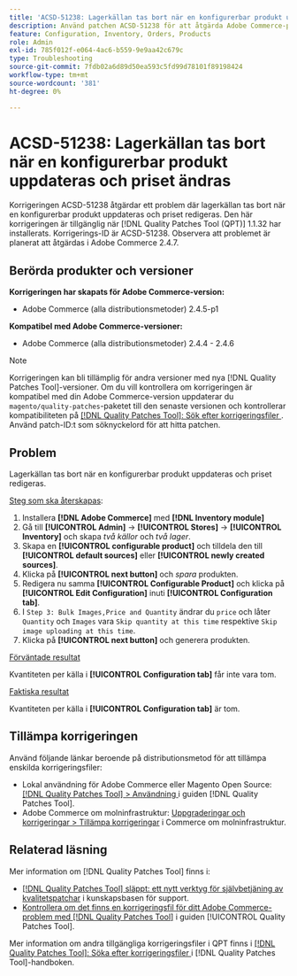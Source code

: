 ```yaml
---
title: 'ACSD-51238: Lagerkällan tas bort när en konfigurerbar produkt uppdateras och priset ändras'
description: Använd patchen ACSD-51238 för att åtgärda Adobe Commerce-problemet där lagerkällan tas bort när en konfigurerbar produkt uppdateras och priset redigeras.
feature: Configuration, Inventory, Orders, Products
role: Admin
exl-id: 785f012f-e064-4ac6-b559-9e9aa42c679c
type: Troubleshooting
source-git-commit: 7fdb02a6d89d50ea593c5fd99d78101f89198424
workflow-type: tm+mt
source-wordcount: '381'
ht-degree: 0%

---
```


# ACSD-51238: Lagerkällan tas bort när en konfigurerbar produkt uppdateras och priset ändras

Korrigeringen ACSD-51238 åtgärdar ett problem där lagerkällan tas bort när en konfigurerbar produkt uppdateras och priset redigeras. Den här korrigeringen är tillgänglig när [!DNL Quality Patches Tool (QPT)] 1.1.32 har installerats. Korrigerings-ID är ACSD-51238. Observera att problemet är planerat att åtgärdas i Adobe Commerce 2.4.7.

## Berörda produkter och versioner

**Korrigeringen har skapats för Adobe Commerce-version:**

* Adobe Commerce (alla distributionsmetoder) 2.4.5-p1

**Kompatibel med Adobe Commerce-versioner:**

* Adobe Commerce (alla distributionsmetoder) 2.4.4 - 2.4.6

>[!NOTE]
>
>Korrigeringen kan bli tillämplig för andra versioner med nya [!DNL Quality Patches Tool]-versioner. Om du vill kontrollera om korrigeringen är kompatibel med din Adobe Commerce-version uppdaterar du `magento/quality-patches`-paketet till den senaste versionen och kontrollerar kompatibiliteten på [[!DNL Quality Patches Tool]: Sök efter korrigeringsfiler ](<https://experienceleague.adobe.com/tools/commerce-quality-patches/index.html>). Använd patch-ID:t som söknyckelord för att hitta patchen.

## Problem

Lagerkällan tas bort när en konfigurerbar produkt uppdateras och priset redigeras.

<u>Steg som ska återskapas</u>:

1. Installera **[!DNL Adobe Commerce]** med **[!DNL Inventory module]**
1. Gå till **[!UICONTROL Admin]** -> **[!UICONTROL Stores]** -> **[!UICONTROL Inventory]** och skapa *två källor* och *två lager*.
1. Skapa en **[!UICONTROL configurable product]** och tilldela den till **[!UICONTROL default sources]** eller **[!UICONTROL newly created sources]**.
1. Klicka på **[!UICONTROL next button]** och *spara* produkten.
1. Redigera nu samma **[!UICONTROL Configurable Product]** och klicka på **[!UICONTROL Edit Configuration]** inuti **[!UICONTROL Configuration tab]**.
1. I `Step 3: Bulk Images,Price and Quantity` ändrar du `price` och låter `Quantity` och `Images` vara `Skip quantity at this time` respektive `Skip image uploading at this time`.
1. Klicka på **[!UICONTROL next button]** och generera produkten.

<u>Förväntade resultat</u>

Kvantiteten per källa i **[!UICONTROL Configuration tab]** får inte vara tom.

<u>Faktiska resultat</u>

Kvantiteten per källa i **[!UICONTROL Configuration tab]** är tom.

## Tillämpa korrigeringen

Använd följande länkar beroende på distributionsmetod för att tillämpa enskilda korrigeringsfiler:

* Lokal användning för Adobe Commerce eller Magento Open Source: [[!DNL Quality Patches Tool] > Användning ](/help/tools/quality-patches-tool/usage.md) i guiden [!DNL Quality Patches Tool].
* Adobe Commerce om molninfrastruktur: [Uppgraderingar och korrigeringar > Tillämpa korrigeringar](https://experienceleague.adobe.com/docs/commerce-cloud-service/user-guide/develop/upgrade/apply-patches.html) i Commerce om molninfrastruktur.

## Relaterad läsning

Mer information om [!DNL Quality Patches Tool] finns i:

* [[!DNL Quality Patches Tool] släppt: ett nytt verktyg för självbetjäning av kvalitetspatchar](https://experienceleague.adobe.com/en/docs/commerce-operations/tools/quality-patches-tool/quality-patches-tool-to-self-serve-quality-patches) i kunskapsbasen för support.
* [Kontrollera om det finns en korrigeringsfil för ditt Adobe Commerce-problem med  [!DNL Quality Patches Tool]](/help/tools/quality-patches-tool/patches-available-in-qpt/check-patch-for-magento-issue-with-magento-quality-patches.md) i guiden [!UICONTROL Quality Patches Tool].


Mer information om andra tillgängliga korrigeringsfiler i QPT finns i [[!DNL Quality Patches Tool]: Söka efter korrigeringsfiler ](<https://experienceleague.adobe.com/tools/commerce-quality-patches/index.html>) i [!DNL Quality Patches Tool]-handboken.

